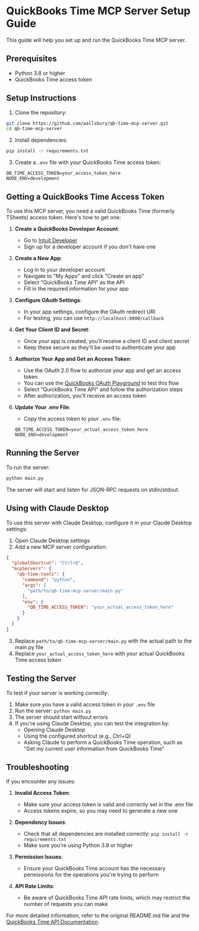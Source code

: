 # QuickBooks Time MCP Server Setup Guide

This guide will help you set up and run the QuickBooks Time MCP server.

## Prerequisites

- Python 3.8 or higher
- QuickBooks Time access token

## Setup Instructions

1. Clone the repository:
```bash
git clone https://github.com/aallsbury/qb-time-mcp-server.git
cd qb-time-mcp-server
```

2. Install dependencies:
```bash
pip install -r requirements.txt
```

3. Create a `.env` file with your QuickBooks Time access token:
```
QB_TIME_ACCESS_TOKEN=your_access_token_here
NODE_ENV=development
```

## Getting a QuickBooks Time Access Token

To use this MCP server, you need a valid QuickBooks Time (formerly TSheets) access token. Here's how to get one:

1. **Create a QuickBooks Developer Account**:
   - Go to [Intuit Developer](https://developer.intuit.com/)
   - Sign up for a developer account if you don't have one

2. **Create a New App**:
   - Log in to your developer account
   - Navigate to "My Apps" and click "Create an app"
   - Select "QuickBooks Time API" as the API
   - Fill in the required information for your app

3. **Configure OAuth Settings**:
   - In your app settings, configure the OAuth redirect URI
   - For testing, you can use `http://localhost:8000/callback`

4. **Get Your Client ID and Secret**:
   - Once your app is created, you'll receive a client ID and client secret
   - Keep these secure as they'll be used to authenticate your app

5. **Authorize Your App and Get an Access Token**:
   - Use the OAuth 2.0 flow to authorize your app and get an access token
   - You can use the [QuickBooks OAuth Playground](https://developer.intuit.com/app/developer/playground) to test this flow
   - Select "QuickBooks Time API" and follow the authorization steps
   - After authorization, you'll receive an access token

6. **Update Your .env File**:
   - Copy the access token to your `.env` file:
   ```
   QB_TIME_ACCESS_TOKEN=your_actual_access_token_here
   NODE_ENV=development
   ```

## Running the Server

To run the server:
```bash
python main.py
```

The server will start and listen for JSON-RPC requests on stdin/stdout.

## Using with Claude Desktop

To use this server with Claude Desktop, configure it in your Claude Desktop settings:

1. Open Claude Desktop settings
2. Add a new MCP server configuration:
```json
{
  "globalShortcut": "Ctrl+Q",
  "mcpServers": {
    "qb-time-tools": {
      "command": "python",
      "args": [
        "path/to/qb-time-mcp-server/main.py"
      ],
      "env": {
        "QB_TIME_ACCESS_TOKEN": "your_actual_access_token_here"
      }
    }
  }
}
```

3. Replace `path/to/qb-time-mcp-server/main.py` with the actual path to the main.py file
4. Replace `your_actual_access_token_here` with your actual QuickBooks Time access token

## Testing the Server

To test if your server is working correctly:

1. Make sure you have a valid access token in your `.env` file
2. Run the server: `python main.py`
3. The server should start without errors
4. If you're using Claude Desktop, you can test the integration by:
   - Opening Claude Desktop
   - Using the configured shortcut (e.g., Ctrl+Q)
   - Asking Claude to perform a QuickBooks Time operation, such as "Get my current user information from QuickBooks Time"

## Troubleshooting

If you encounter any issues:

1. **Invalid Access Token**:
   - Make sure your access token is valid and correctly set in the .env file
   - Access tokens expire, so you may need to generate a new one

2. **Dependency Issues**:
   - Check that all dependencies are installed correctly: `pip install -r requirements.txt`
   - Make sure you're using Python 3.8 or higher

3. **Permission Issues**:
   - Ensure your QuickBooks Time account has the necessary permissions for the operations you're trying to perform

4. **API Rate Limits**:
   - Be aware of QuickBooks Time API rate limits, which may restrict the number of requests you can make

For more detailed information, refer to the original README.md file and the [QuickBooks Time API Documentation](https://developer.intuit.com/app/developer/qbtime/docs/api/v1/overview). 